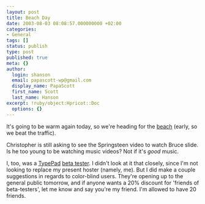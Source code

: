 ```yaml
---
layout: post
title: Beach Day
date: 2003-08-03 08:08:57.000000000 +02:00
categories:
- General
tags: []
status: publish
type: post
published: true
meta: {}
author:
  login: shanson
  email: papascott-wp@gmail.com
  display_name: PapaScott
  first_name: Scott
  last_name: Hanson
excerpt: !ruby/object:Hpricot::Doc
  options: {}
---
```

<p>It's going to be warm again today, so we're heading for the <a href="http://www.travemuende.de">beach</a> (early, so we beat the traffic). </p>
<p>Christopher is still asking to see the Springsteen video to watch Bruce slide. Is he too young to be watching music videos? Not if it's <em>good</em> music.</p>
<p>I, too, was a <a href="http://www.typepad.com/">TypePad</a> <a href="http://papascott.typepad.com/">beta tester</a>. I didn't look at it that closely, since I'm not looking to replace my present hoster (namely, me). But I did make a couple suggestions in regards to color-blind users. They're opening up to the general public tomorrow, and if anyone wants a 20% discount for 'friends of beta-testers', let me know and say you're my friend. I'm allowed to have 20 friends.</p>

